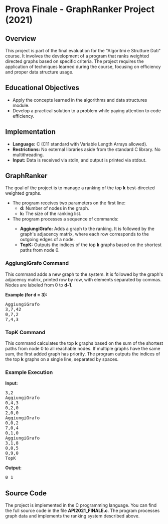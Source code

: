 <body>
    <h1>Prova Finale - GraphRanker Project (2021)</h1>
    <h2>Overview</h2>
    <p>This project is part of the final evaluation for the "Algoritmi e Strutture Dati" course. It involves the development of a program that ranks weighted directed graphs based on specific criteria. The project requires the application of techniques learned during the course, focusing on efficiency and proper data structure usage.</p>
    <h2>Educational Objectives</h2>
    <ul>
        <li>Apply the concepts learned in the algorithms and data structures module.</li>
        <li>Develop a practical solution to a problem while paying attention to code efficiency.</li>
    </ul>
    <h2>Implementation</h2>
    <ul>
        <li><strong>Language:</strong> C (C11 standard with Variable Length Arrays allowed).</li>
        <li><strong>Restrictions:</strong> No external libraries aside from the standard C library. No multithreading.</li>
        <li><strong>Input:</strong> Data is received via stdin, and output is printed via stdout.</li>
    </ul>
    <h2>GraphRanker</h2>
    <p>The goal of the project is to manage a ranking of the top <strong>k</strong> best-directed weighted graphs.</p>
    <ul>
        <li>The program receives two parameters on the first line: 
            <ul>
                <li><strong>d:</strong> Number of nodes in the graph.</li>
                <li><strong>k:</strong> The size of the ranking list.</li>
            </ul>
        </li>
        <li>The program processes a sequence of commands:</li>
        <ul>
            <li><strong>AggiungiGrafo:</strong> Adds a graph to the ranking. It is followed by the graph's adjacency matrix, where each row corresponds to the outgoing edges of a node.</li>
            <li><strong>TopK:</strong> Outputs the indices of the top <strong>k</strong> graphs based on the shortest paths from node 0.</li>
        </ul>
    </ul>
    <h3>AggiungiGrafo Command</h3>
    <p>This command adds a new graph to the system. It is followed by the graph's adjacency matrix, printed row by row, with elements separated by commas. Nodes are labeled from 0 to <strong>d-1</strong>.</p>
    <p><strong>Example (for d = 3):</strong></p>
    <pre>AggiungiGrafo
3,7,42
0,7,2
7,4,3</pre>
    <h3>TopK Command</h3>
    <p>This command calculates the top <strong>k</strong> graphs based on the sum of the shortest paths from node 0 to all reachable nodes. If multiple graphs have the same sum, the first added graph has priority. The program outputs the indices of the top <strong>k</strong> graphs on a single line, separated by spaces.</p>
    <h3>Example Execution</h3>
    <p><strong>Input:</strong></p>
    <pre>3,2
AggiungiGrafo
0,4,3
0,2,0
2,0,0
AggiungiGrafo
0,0,2
7,0,4
0,1,0
AggiungiGrafo
3,1,8
0,0,5
0,9,0
TopK</pre>
    <p><strong>Output:</strong></p>
    <pre>0 1</pre>
    <h2>Source Code</h2>
    <p>The project is implemented in the C programming language. You can find the full source code in the file <strong>API2021_FINALE.c</strong>. The program processes graph data and implements the ranking system described above.</p>
</body>
</html>
